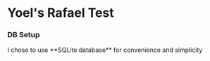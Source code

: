 # Yoel's Rafael Test

### DB Setup

<p>I chose to use **SQLite database** for convenience and simplicity</p>
